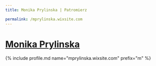 ```yaml
---
title: Monika Prylinska | Patromierz

permalink: /mprylinska.wixsite.com
---
```


# [Monika Prylinska](https://patronite.pl/mprylinska.wixsite.com)

{% include profile.md name="mprylinska.wixsite.com" prefix="m" %}
